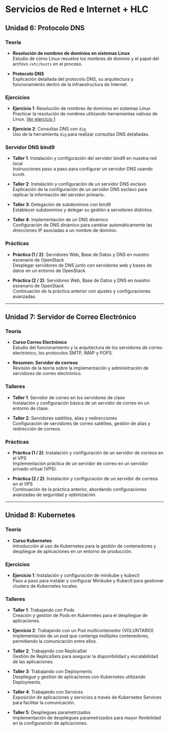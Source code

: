 # **Servicios de Red e Internet + HLC**

## **Unidad 6: Protocolo DNS**

### **Teoría**
- **Resolución de nombres de dominios en sistemas Linux**  
  Estudio de cómo Linux resuelve los nombres de dominio y el papel del archivo `/etc/hosts` en el proceso.
  
- **Protocolo DNS**  
  Explicación detallada del protocolo DNS, su arquitectura y funcionamiento dentro de la infraestructura de Internet.

### **Ejercicios**
- **Ejercicio 1**: Resolución de nombres de dominios en sistemas Linux  
  Practicar la resolución de nombres utilizando herramientas nativas de Linux. [Ver ejercicio 1](Unidad-6:Protocolo-DNS/enunciados/e_ejercicio1.md)
  
- **Ejercicio 2**: Consultas DNS con `dig`  
  Uso de la herramienta `dig` para realizar consultas DNS detalladas.

### **Servidor DNS bind9**
- **Taller 1**: Instalación y configuración del servidor bind9 en nuestra red local  
  Instrucciones paso a paso para configurar un servidor DNS usando `bind9`.
  
- **Taller 2**: Instalación y configuración de un servidor DNS esclavo  
  Explicación de la configuración de un servidor DNS esclavo para replicar la información del servidor primario.

- **Taller 3**: Delegación de subdominios con bind9  
  Establecer subdominios y delegar su gestión a servidores distintos.

- **Taller 4**: Implementación de un DNS dinámico  
  Configuración de DNS dinámico para cambiar automáticamente las direcciones IP asociadas a un nombre de dominio.

### **Prácticas**
- **Práctica (1 / 2)**: Servidores Web, Base de Datos y DNS en nuestro escenario de OpenStack  
  Desplegar servidores de DNS junto con servidores web y bases de datos en un entorno de OpenStack.

- **Práctica (2 / 2)**: Servidores Web, Base de Datos y DNS en nuestro escenario de OpenStack  
  Continuación de la práctica anterior con ajustes y configuraciones avanzadas.

---

## **Unidad 7: Servidor de Correo Electrónico**

### **Teoría**
- **Curso Correo Electrónico**  
  Estudio del funcionamiento y la arquitectura de los servidores de correo electrónico, los protocolos SMTP, IMAP y POP3.

- **Resumen: Servidor de correos**  
  Revisión de la teoría sobre la implementación y administración de servidores de correo electrónico.

### **Talleres**
- **Taller 1**: Servidor de correo en los servidores de clase  
  Instalación y configuración básica de un servidor de correo en un entorno de clase.

- **Taller 2**: Servidores satélites, alias y redirecciones  
  Configuración de servidores de correo satélites, gestión de alias y redirección de correos.

### **Prácticas**
- **Práctica (1 / 2)**: Instalación y configuración de un servidor de correos en el VPS  
  Implementación práctica de un servidor de correo en un servidor privado virtual (VPS).

- **Práctica (2 / 2)**: Instalación y configuración de un servidor de correos en el VPS  
  Continuación de la práctica anterior, abordando configuraciones avanzadas de seguridad y optimización.

---

## **Unidad 8: Kubernetes**

### **Teoría**
- **Curso Kubernetes**  
  Introducción al uso de Kubernetes para la gestión de contenedores y despliegue de aplicaciones en un entorno de producción.

### **Ejercicios**
- **Ejercicio 1**: Instalación y configuración de minikube y kubectl  
  Paso a paso para instalar y configurar Minikube y Kubectl para gestionar clusters de Kubernetes locales.

### **Talleres**
- **Taller 1**: Trabajando con Pods  
  Creación y gestión de Pods en Kubernetes para el despliegue de aplicaciones.

- **Ejercicio 2**: Trabajando con un Pod multicontenedor (VOLUNTARIO)  
  Implementación de un pod que contenga múltiples contenedores, permitiendo la comunicación entre ellos.

- **Taller 2**: Trabajando con ReplicaSet  
  Gestión de ReplicaSets para asegurar la disponibilidad y escalabilidad de las aplicaciones.

- **Taller 3**: Trabajando con Deployments  
  Despliegue y gestión de aplicaciones con Kubernetes utilizando Deployments.

- **Taller 4**: Trabajando con Services  
  Exposición de aplicaciones y servicios a través de Kubernetes Services para facilitar la comunicación.

- **Taller 5**: Despliegues parametrizados  
  Implementación de despliegues parametrizados para mayor flexibilidad en la configuración de aplicaciones.

